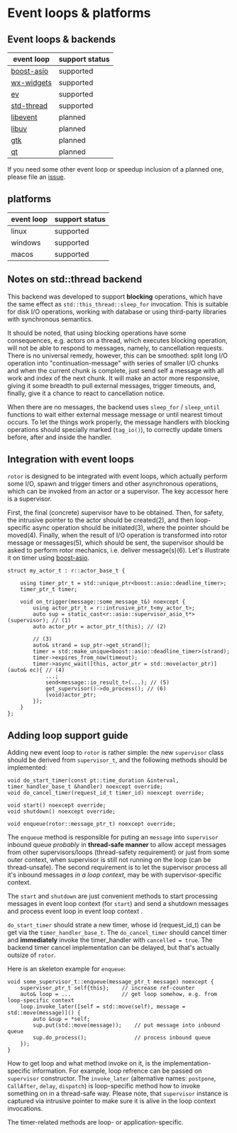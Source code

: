# Event loops & platforms

## Event loops & backends

[boost-asio]: https://www.boost.org/doc/libs/release/libs/asio/ "Boost Asio"
[wx-widgets]: https://www.wxwidgets.org/ "wxWidgets"
[ev]: http://software.schmorp.de/pkg/libev.html
[libevent]: https://libevent.org/
[std-thread]: https://en.cppreference.com/w/cpp/thread/thread
[libuv]: https://libuv.org/
[gtk]: https://www.gtk.org/
[qt]: https://www.qt.io/
[issues]: https://github.com/basiliscos/cpp-rotor/issues

 event loop   | support status
--------------|---------------
[boost-asio]  | supported
[wx-widgets]  | supported
[ev]          | supported
[std-thread]  | supported
[libevent]    | planned
[libuv]       | planned
[gtk]         | planned
[qt]          | planned

If you need some other event loop or speedup inclusion of a planned one, please file an [issue][issues].

## platforms

event loop   | support status
-------------|---------------
linux        | supported
windows      | supported
macos        | supported


## Notes on std::thread backend

This backend was developed to support **blocking** operations,  which have the same
effect as `std::this_thread::sleep_for` invocation. This is suitable for disk I/O
operations, working with database or using third-party libraries with synchronous
semantics.

It should be noted, that using blocking operations have some consequences, e.g.
actors on a thread, which executes blocking operation, will not be able to respond
to messages, namely, to cancellation requests. There is no universal remedy, however,
this can be smoothed: split long I/O operation into "continuation-message" with series
of smaller I/O chunks and when the current chunk is complete, just send self a message with
all work and index of the next chunk. It will make an actor more responsive, giving
it some breadth to pull external messages, trigger timeouts, and, finally, give it a
chance to react to cancellation notice.

When there are no messages, the backend uses `sleep_for` / `sleep_until` functions to
wait either external message message or until nearest timout occurs. To let the things
work properly, the message handlers with blocking operations should specially marked
(`tag_io()`), to correctly update timers before, after and inside the handler.

## Integration with event loops

`rotor` is designed to be integrated with event loops, which actually perform some I/O, spawn and
trigger timers and other asynchronous operations, which can be invoked from an actor or a supervisor.
The key accessor here is a supervisor.

First, the final (concrete) supervisor have to be obtained. Then, for safety, the intrusive pointer
to the actor should be created(2), and then loop-specific async operation should be initiated(3), where the pointer
should be moved(4). Finally, when the result of I/O operation is transformed into rotor message or messages(5),
which should be sent, the supervisor should be asked to perform rotor mechanics, i.e.
deliver message(s)(6). Let's illustrate it on timer using [boost-asio].

~~~{.cpp}
struct my_actor_t : r::actor_base_t {

    using timer_ptr_t = std::unique_ptr<boost::asio::deadline_timer>;
    timer_ptr_t timer;

    void on_trigger(message::some_message_t&) noexcept {
        using actor_ptr_t = r::intrusive_ptr_t<my_actor_t>;
        auto sup = static_cast<r::asio::supervisor_asio_t*>(supervisor); // (1)
        auto actor_ptr = actor_ptr_t(this); // (2)

        // (3)
        auto& strand = sup_ptr->get_strand();
        timer = std::make_unique<boost::asio::deadline_timer>(strand);
        timer->expires_from_now(timeout);
        timer->async_wait([this, actor_ptr = std::move(actor_ptr)](auto& ec){ // (4)
            ...;
            send<message::io_result_t>(...); // (5)
            get_supervisor()->do_process(); // (6)
            (void)actor_ptr;
        });
    }
};
~~~


## Adding loop support guide

Adding new event loop to `rotor` is rather simple: the new `supervisor` class
should be derived from `supervisor_t`, and the following methods should be
implemented:

~~~{.cpp}
void do_start_timer(const pt::time_duration &interval, timer_handler_base_t &handler) noexcept override;
void do_cancel_timer(request_id_t timer_id) noexcept override;

void start() noexcept override;
void shutdown() noexcept override;

void enqueue(rotor::message_ptr_t) noexcept override;
~~~

The `enqueue` method is responsible for puting an `message` into `supervisor`
inbound queue *probably* in **thread-safe manner** to allow accept messages
from other supervisors/loops (thread-safety requirement) or just from some
outer context, when supervisor is still not running on the loop (can be
thread-unsafe). The second requirement is to let the supervisor process
all it's inbound messages *in a loop context*, may be with supervisor-specific
context.

The `start` and `shutdown` are just convenient methods to start processing
messages in event loop context (for `start`) and send a shutdown messages
and process event loop in event loop context .

`do_start_timer` should strate a new timer, whose id (request_id_t) can be
get via the `timer_handler_base_t`. The `do_cancel_timer` should cancel
timer and **immediately** invoke the timer_handler with `cancelled = true`.
The backend timer cancel implementation can be delayed, but that's actually
outsize of `rotor`.

Here is an skeleton example for `enqueue`:

~~~{.cpp}
void some_supervisor_t::enqueue(message_ptr_t message) noexcept {
    supervisor_ptr_t self{this};    // increase ref-counter
    auto& loop = ...                // get loop somehow, e.g. from loop-specific context
    loop.invoke_later([self = std::move(self), message = std::move(message)]() {
        auto &sup = *self;
        sup.put(std::move(message));    // put message into inbound queue
        sup.do_process();               // process inbound queue
    });
}
~~~

How to get loop and what method invoke on it, is the implementation-specific information.
For example, loop refrence can be passed on `supervisor` constructor. The `invoke_later`
(alternative names: `postpone`, `CallAfter`, `delay`, `dispatch`) is loop-specific
method how to invoke something on in a thread-safe way. Please note, that `supervisor`
instance is captured via intrusive pointer to make sure it is alive in the loop context
invocations.

The timer-related methods are loop- or application-specific.
